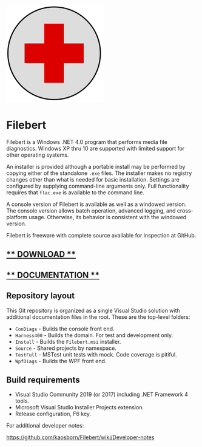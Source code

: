 ![logo](Images/FirstAidWin256.png)
# Filebert

Filebert is a Windows .NET 4.0 program that performs media file diagnostics.
Windows XP thru 10 are supported with limited support for other operating systems.

An installer is provided although a portable install may be performed by copying either of the standalone `.exe` files.
The installer makes no registry changes other than what is needed for basic installation.
Settings are configured by supplying command-line arguments only.
Full functionality requires that `flac.exe` is available to the command line.

A console version of Filebert is available as well as a windowed version.
The console version allows batch operation, advanced logging, and cross-platform usage.
Otherwise, its behavior is consistent with the windowed version.

Filebert is freeware with complete source available for inspection at GitHub.

## [** DOWNLOAD **](https://github.com/kaosborn/Filebert/releases/)

## [** DOCUMENTATION **](https://github.com/kaosborn/Filebert/wiki/)

## Repository layout

This Git repository is organized as a single Visual Studio solution with additional documentation files in the root.
These are the top-level folders:

* `ConDiags` - Builds the console front end.
* `Harness400` - Builds the domain. For test and development only.
* `Install` - Builds the `Filebert.msi` installer.
* `Source` - Shared projects by namespace.
* `TestFull` - MSTest unit tests with mock. Code coverage is pitiful.
* `WpfDiags` - Builds the WPF front end.

## Build requirements

* Visual Studio Community 2019 (or 2017) including .NET Framework 4 tools.
* Microsoft Visual Studio Installer Projects extension.
* Release configuration, F6 key.

For additional developer notes:

https://github.com/kaosborn/Filebert/wiki/Developer-notes
